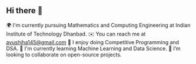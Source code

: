 ## Hi there 👋
🌍  I'm currently pursuing Mathematics and Computing Engineering at Indian Institute of Technology Dhanbad.
✉️  You can reach me at ayushjha145@gmail.com
👀 I enjoy doing Competitive Programming and DSA.
🧠  I'm currently learning Machine Learning and Data Science.
🌱 I’m looking to collaborate on open-source projects.
<!--
**ayush-145/ayush-145** is a ✨ _special_ ✨ repository because its `README.md` (this file) appears on your GitHub profile.

Here are some ideas to get you started:

- 🔭 I’m currently working on ...
- 🌱 I’m currently learning ...
- 👯 I’m looking to collaborate on ...
- 🤔 I’m looking for help with ...
- 💬 Ask me about ...
- 📫 How to reach me: ...
- 😄 Pronouns: ...
- ⚡ Fun fact: ...
-->
